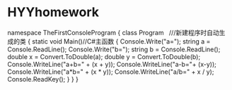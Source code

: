 # HYYhomework
namespace TheFirstConsoleProgram
    {
        class Program   ///新建程序时自动生成的类
        {
            static void Main()//C#主函数
        {
            Console.Write("a=");
            string a = Console.ReadLine();
            Console.Write("b=");
            string b = Console.ReadLine();
            double x = Convert.ToDouble(a);
            double y = Convert.ToDouble(b);
            Console.WriteLine("a+b=" + (x + y));
            Console.WriteLine("a-b="+ (x-y));
            Console.WriteLine("a*b=" + (x * y));
            Console.WriteLine("a/b=" + x / y);
            Console.ReadKey();
            }
        }
}

